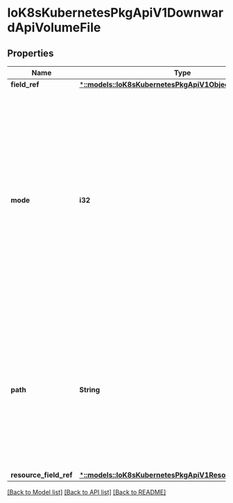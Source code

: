 # IoK8sKubernetesPkgApiV1DownwardApiVolumeFile

## Properties
Name | Type | Description | Notes
------------ | ------------- | ------------- | -------------
**field_ref** | [***::models::IoK8sKubernetesPkgApiV1ObjectFieldSelector**](io.k8s.kubernetes.pkg.api.v1.ObjectFieldSelector.md) |  | [optional] 
**mode** | **i32** | Optional: mode bits to use on this file, must be a value between 0 and 0777. If not specified, the volume defaultMode will be used. This might be in conflict with other options that affect the file mode, like fsGroup, and the result can be other mode bits set. | [optional] 
**path** | **String** | Required: Path is  the relative path name of the file to be created. Must not be absolute or contain the &#39;..&#39; path. Must be utf-8 encoded. The first item of the relative path must not start with &#39;..&#39; | 
**resource_field_ref** | [***::models::IoK8sKubernetesPkgApiV1ResourceFieldSelector**](io.k8s.kubernetes.pkg.api.v1.ResourceFieldSelector.md) |  | [optional] 

[[Back to Model list]](../README.md#documentation-for-models) [[Back to API list]](../README.md#documentation-for-api-endpoints) [[Back to README]](../README.md)


